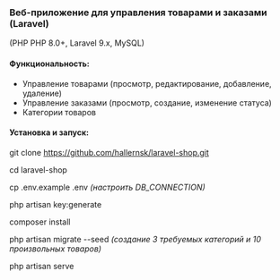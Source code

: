 ### Веб-приложение для управления товарами и заказами (Laravel)

(PHP PHP 8.0+, Laravel 9.x, MySQL)

#### Функциональность:

- Управление товарами (просмотр, редактирование, добавление, удаление)
- Управление заказами (просмотр, создание, изменение статуса)
- Категории товаров

#### Установка и запуск:

git clone https://github.com/hallernsk/laravel-shop.git

cd laravel-shop

cp  .env.example  .env  *(настроить DB_CONNECTION)*

php artisan key:generate

composer install

php artisan migrate --seed  *(создание 3 требуемых категорий и 10 произвольных товаров)*

php artisan serve

